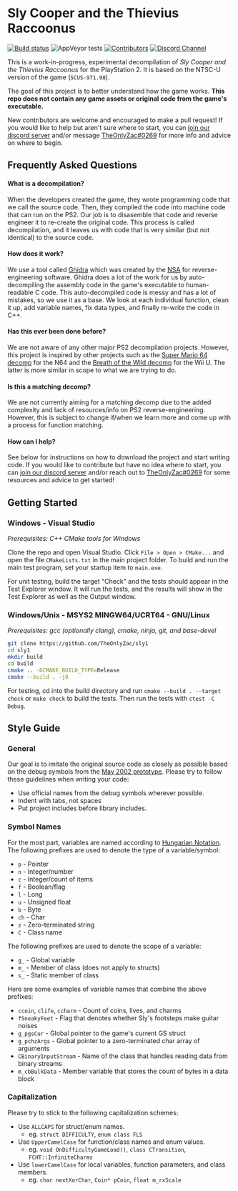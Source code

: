 # Sly Cooper and the Thievius Raccoonus
<!-- Readme badges -->

[![Build status][build-badge]][build-url] ![AppVeyor tests][tests-badge] [![Contributors][contributors-badge]][contributors-url] [![Discord Channel][discord-badge]][discord-url]

<!-- Build status links -->
[build-url]: https://ci.appveyor.com/project/TheOnlyZac/sly1
[build-badge]: https://ci.appveyor.com/api/projects/status/800esepa77ctpv5p?svg=true

<!-- Test status links -->
[tests-badge]: https://img.shields.io/appveyor/tests/theonlyzac/sly1

<!-- Contributors badge links -->
[contributors-url]: https://github.com/theonlyzac/sly1/graphs/contributors
[contributors-badge]: https://img.shields.io/github/contributors/theonlyzac/sly1?color=%23006ED1

<!-- Discord badge links -->
[discord-url]: https://discord.gg/gh5xwfj
[discord-badge]: https://img.shields.io/discord/439454661100175380?color=%23006ED1&logo=discord&logoColor=%23FFFFFF

This is a work-in-progress, experimental decompilation of *Sly Cooper and the Thievius Raccoonus* for the PlayStation 2. It is based on the NTSC-U version of the game (`SCUS-971.98`).

The goal of this project is to better understand how the game works. **This repo does not contain any game assets or original code from the game's executable.**

New contributors are welcome and encouraged to make a pull request! If you would like to help but aren't sure where to start, you can [join our discord server](https://discord.gg/gh5xwfj) and/or message [TheOnlyZac#0269](https://discordapp.com/channels/@me/TheOnlyZac#0269/) for more info and advice on where to begin.

## Frequently Asked Questions

#### What is a decompilation?
When the developers created the game, they wrote programming code that we call the source code. Then, they compiled the code into machine code that can run on the PS2. Our job is to disasemble that code and reverse engineer it to re-create the original code. This process is called decompilation, and it leaves us with code that is very similar (but not identical) to the source code.

#### How does it work?
We use a tool called [Ghidra](https://ghidra-sre.org/) which was created by the [NSA](https://www.nsa.gov/) for reverse-engineering software. Ghidra does a lot of the work for us by auto-decompiling the assembly code in the game's executable to human-readable C code. This auto-decompiled code is messy and has a lot of mistakes, so we use it as a base. We look at each individual function, clean it up, add variable names, fix data types, and finally re-write the code in C++.

#### Has this ever been done before?
We are not aware of any other major PS2 decompilation projects. However, this project is inspired by other projects such as the [Super Mario 64 decomp](https://github.com/n64decomp/sm64) for the N64 and the [Breath of the Wild decomp](https://github.com/zeldaret/botw) for the Wii U. The latter is more similar in scope to what we are trying to do.

#### Is this a matching decomp?
We are not currently aiming for a matching decomp due to the added complexity and lack of resources/info on PS2 reverse-engineering. However, this is subject to change if/when we learn more and come up with a process for function matching.

#### How can I help?
See below for instructions on how to download the project and start writing code. If you would like to contribute but have no idea where to start, you can [join our discord server](https://discord.gg/gh5xwfj) and/or reach out to [TheOnlyZac#0269](https://discordapp.com/channels/@me/TheOnlyZac#0269/) for some resources and advice to get started!

## Getting Started

### Windows - Visual Studio

*Prerequisites: C++ CMake tools for Windows*

Clone the repo and open Visual Studio. Click `File > Open > CMake...` and open the file `CMakeLists.txt` in the main project folder. To build and run the main test program, set your startup item to `main.exe`.

For unit testing, build the target "Check" and the tests should appear in the Test Explorer window. It will run the tests, and the results will show in the Test Explorer as well as the Output window.

### Windows/Unix - MSYS2 MINGW64/UCRT64 - GNU/Linux

*Prerequisites: gcc (optionally clang), cmake, ninja, git, and base-devel*

```bash
git clone https://github.com/TheOnlyZac/sly1
cd sly1
mkdir build
cd build
cmake .. -DCMAKE_BUILD_TYPE=Release
cmake --build . -j8
```

For testing, cd into the build directory and run `cmake --build . --target check` or `make check` to build the tests. Then run the tests with `ctest -C Debug`.

## Style Guide

### General

Our goal is to imitate the original source code as closely as possible based on the debug symbols from the [May 2002 prototype](https://hiddenpalace.org/Sly_Cooper_and_the_Thievius_Raccoonus_(May_19,_2002_prototype)). Please try to follow these guidelines when writing your code:
* Use official names from the debug symbols wherever possible.
* Indent with tabs, not spaces
* Put project includes before library includes.

### Symbol Names

For the most part, variables are named according to [Hungarian Notation](https://en.wikipedia.org/wiki/Hungarian_notation). The following prefixes are used to denote the type of a variable/symbol:
* `p` - Pointer
* `n` - Integer/number
* `c` - Integer/count of items
* `f` - Boolean/flag
* `l` - Long
* `u` - Unsigned float
* `b` - Byte
* `ch` - Char
* `z` - Zero-terminated string
* `C` - Class name

The following prefixes are used to denote the scope of a variable:
* `g_` - Global variable
* `m_` - Member of class (does not apply to structs)
* `s_` - Static member of class

Here are some examples of variable names that combine the above prefixes:
* `ccoin`, `clife`, `ccharm` - Count of coins, lives, and charms
* `fSneakyFeet` - Flag that denotes whether Sly's footsteps make guitar noises
* `g_pgsCur` - Global pointer to the game's current GS struct
* `g_pchzArgs` - Global pointer to a zero-terminated char array of arguments
* `CBinaryInputStream` - Name of the class that handles reading data from binary streams
* `m_cbBulkData` - Member variable that stores the count of bytes in a data block

### Capitalization

Please try to stick to the following capitalization schemes:
* Use `ALLCAPS` for struct/enum names.
    * eg. `struct DIFFICULTY`, `enum class FLS`
* Use `UpperCamelCase` for function/class names and enum values.
    * eg. `void OnDifficultyGameLoad()`, `class CTransition`, `FCHT::InfiniteCharms`
* Use `lowerCamelCase` for local variables, function parameters, and class members.
    * eg. `char nextXorChar`, `Coin* pCoin`, `float m_rxScale`
